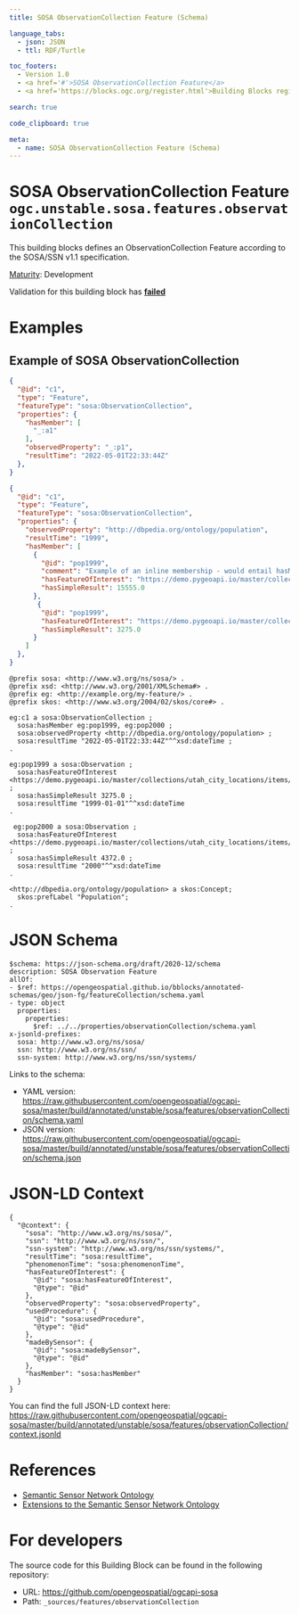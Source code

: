 ```yaml
---
title: SOSA ObservationCollection Feature (Schema)

language_tabs:
  - json: JSON
  - ttl: RDF/Turtle

toc_footers:
  - Version 1.0
  - <a href='#'>SOSA ObservationCollection Feature</a>
  - <a href='https://blocks.ogc.org/register.html'>Building Blocks register</a>

search: true

code_clipboard: true

meta:
  - name: SOSA ObservationCollection Feature (Schema)
---
```



# SOSA ObservationCollection Feature `ogc.unstable.sosa.features.observationCollection`

This building blocks defines an ObservationCollection Feature according to the SOSA/SSN v1.1 specification.

[Maturity](https://github.com/cportele/ogcapi-building-blocks#building-block-maturity): Development

<aside class="warning">
Validation for this building block has <strong><a href="https://github.com/opengeospatial/ogcapi-sosa/blob/master/build/tests/unstable/sosa/features/observationCollection/" target="_blank">failed</a></strong>
</aside>

# Examples

## Example of SOSA ObservationCollection

```json
{ 
  "@id": "c1",
  "type": "Feature",
  "featureType": "sosa:ObservationCollection",
  "properties": {
    "hasMember": [
      "_:a1"
    ],
    "observedProperty": "_:p1",
    "resultTime": "2022-05-01T22:33:44Z"
  },
}
```

```json
{ 
  "@id": "c1",
  "type": "Feature",
  "featureType": "sosa:ObservationCollection",
  "properties": {
    "observedProperty": "http://dbpedia.org/ontology/population",
    "resultTime": "1999",
    "hasMember": [
      { 
        "@id": "pop1999",
        "comment": "Example of an inline membership - would entail hasMember relations",
        "hasFeatureOfInterest": "https://demo.pygeoapi.io/master/collections/utah_city_locations/items/Spanish%20Fork",
        "hasSimpleResult": 15555.0
      },
       { 
        "@id": "pop1999",
        "hasFeatureOfInterest": "https://demo.pygeoapi.io/master/collections/utah_city_locations/items/Salem",
        "hasSimpleResult": 3275.0
      }
    ]
  },
}
```

```ttl
@prefix sosa: <http://www.w3.org/ns/sosa/> .
@prefix xsd: <http://www.w3.org/2001/XMLSchema#> .
@prefix eg: <http://example.org/my-feature/> .
@prefix skos: <http://www.w3.org/2004/02/skos/core#> .

eg:c1 a sosa:ObservationCollection ;
  sosa:hasMember eg:pop1999, eg:pop2000 ;
  sosa:observedProperty <http://dbpedia.org/ontology/population> ;
  sosa:resultTime "2022-05-01T22:33:44Z"^^xsd:dateTime ;
.

eg:pop1999 a sosa:Observation ;
  sosa:hasFeatureOfInterest <https://demo.pygeoapi.io/master/collections/utah_city_locations/items/Salem> ;
  sosa:hasSimpleResult 3275.0 ;
  sosa:resultTime "1999-01-01"^^xsd:dateTime
.

 eg:pop2000 a sosa:Observation ;
  sosa:hasFeatureOfInterest <https://demo.pygeoapi.io/master/collections/utah_city_locations/items/Salem> ;
  sosa:hasSimpleResult 4372.0 ;
  sosa:resultTime "2000"^^xsd:dateTime
.

<http://dbpedia.org/ontology/population> a skos:Concept;
  skos:prefLabel "Population";
.
```


# JSON Schema

```yaml--schema
$schema: https://json-schema.org/draft/2020-12/schema
description: SOSA Observation Feature
allOf:
- $ref: https://opengeospatial.github.io/bblocks/annotated-schemas/geo/json-fg/featureCollection/schema.yaml
- type: object
  properties:
    properties:
      $ref: ../../properties/observationCollection/schema.yaml
x-jsonld-prefixes:
  sosa: http://www.w3.org/ns/sosa/
  ssn: http://www.w3.org/ns/ssn/
  ssn-system: http://www.w3.org/ns/ssn/systems/

```

Links to the schema:

* YAML version: <a href="https://raw.githubusercontent.com/opengeospatial/ogcapi-sosa/master/build/annotated/unstable/sosa/features/observationCollection/schema.yaml" target="_blank">https://raw.githubusercontent.com/opengeospatial/ogcapi-sosa/master/build/annotated/unstable/sosa/features/observationCollection/schema.yaml</a>
* JSON version: <a href="https://raw.githubusercontent.com/opengeospatial/ogcapi-sosa/master/build/annotated/unstable/sosa/features/observationCollection/schema.json" target="_blank">https://raw.githubusercontent.com/opengeospatial/ogcapi-sosa/master/build/annotated/unstable/sosa/features/observationCollection/schema.json</a>


# JSON-LD Context

```json--ldContext
{
  "@context": {
    "sosa": "http://www.w3.org/ns/sosa/",
    "ssn": "http://www.w3.org/ns/ssn/",
    "ssn-system": "http://www.w3.org/ns/ssn/systems/",
    "resultTime": "sosa:resultTime",
    "phenomenonTime": "sosa:phenomenonTime",
    "hasFeatureOfInterest": {
      "@id": "sosa:hasFeatureOfInterest",
      "@type": "@id"
    },
    "observedProperty": "sosa:observedProperty",
    "usedProcedure": {
      "@id": "sosa:usedProcedure",
      "@type": "@id"
    },
    "madeBySensor": {
      "@id": "sosa:madeBySensor",
      "@type": "@id"
    },
    "hasMember": "sosa:hasMember"
  }
}
```

You can find the full JSON-LD context here:
<a href="https://raw.githubusercontent.com/opengeospatial/ogcapi-sosa/master/build/annotated/unstable/sosa/features/observationCollection/context.jsonld" target="_blank">https://raw.githubusercontent.com/opengeospatial/ogcapi-sosa/master/build/annotated/unstable/sosa/features/observationCollection/context.jsonld</a>

# References

* [Semantic Sensor Network Ontology](https://www.w3.org/TR/vocab-ssn/)
* [Extensions to the Semantic Sensor Network Ontology](https://www.w3.org/TR/vocab-ssn-ext/)

# For developers

The source code for this Building Block can be found in the following repository:

* URL: <a href="https://github.com/opengeospatial/ogcapi-sosa" target="_blank">https://github.com/opengeospatial/ogcapi-sosa</a>
* Path: `_sources/features/observationCollection`


